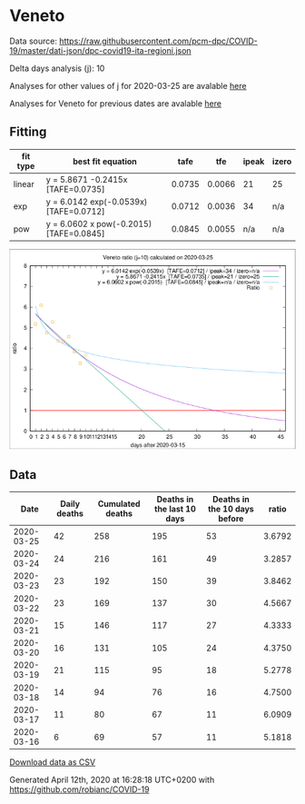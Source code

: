 # Veneto

Data source: https://raw.githubusercontent.com/pcm-dpc/COVID-19/master/dati-json/dpc-covid19-ita-regioni.json

Delta days analysis (j): 10

Analyses for other values of j for 2020-03-25 are avalable [here](../README.md)

Analyses for Veneto for previous dates are avalable [here](../../README.md)

## Fitting 
|fit type|best fit equation|tafe|tfe|ipeak|izero|
|-------|-----|--------|------|---|---|
|linear|y = 5.8671 -0.2415x  [TAFE=0.0735]|0.0735|0.0066|21|25|
|exp|y = 6.0142 exp(-0.0539x)  [TAFE=0.0712]|0.0712|0.0036|34|n/a|
|pow|y = 6.0602 x pow(-0.2015)  [TAFE=0.0845]|0.0845|0.0055|n/a|n/a|

![Plot](COVID-19_veneto_j10_2020-03-25.png)

## Data
|Date|Daily deaths|Cumulated deaths|Deaths in the last 10 days|Deaths in the 10 days before|ratio|
|----|----------|-----------|-------|--------------------|-----|
|2020-03-25|42|258|195|53|3.6792|
|2020-03-24|24|216|161|49|3.2857|
|2020-03-23|23|192|150|39|3.8462|
|2020-03-22|23|169|137|30|4.5667|
|2020-03-21|15|146|117|27|4.3333|
|2020-03-20|16|131|105|24|4.3750|
|2020-03-19|21|115|95|18|5.2778|
|2020-03-18|14|94|76|16|4.7500|
|2020-03-17|11|80|67|11|6.0909|
|2020-03-16|6|69|57|11|5.1818|

[Download data as CSV](COVID-19_veneto_j10_2020-03-25.csv)

Generated April 12th, 2020 at 16:28:18 UTC+0200 with https://github.com/robianc/COVID-19

